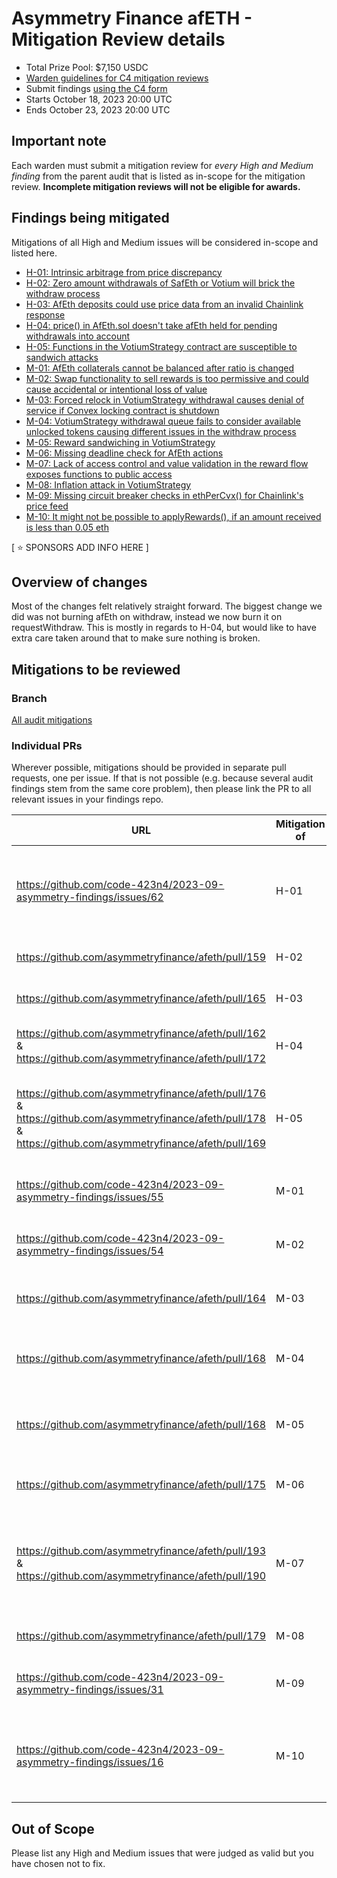 # Asymmetry Finance afETH - Mitigation Review details
- Total Prize Pool: $7,150 USDC 
- [Warden guidelines for C4 mitigation reviews](https://code4rena.notion.site/Guidelines-for-C4-mitigation-reviews-ed10fc5cfbf640bd8dcec66f38b343c4)
- Submit findings [using the C4 form](https://code4rena.com/contests/2023-10-asymmetry-finance-afeth-mitigation-review/submit)
- Starts October 18, 2023 20:00 UTC 
- Ends October 23, 2023 20:00 UTC 

## Important note 

Each warden must submit a mitigation review for *every High and Medium finding* from the parent audit that is listed as in-scope for the mitigation review. **Incomplete mitigation reviews will not be eligible for awards.**

## Findings being mitigated

Mitigations of all High and Medium issues will be considered in-scope and listed here.

- [H-01: Intrinsic arbitrage from price discrepancy](https://github.com/code-423n4/2023-09-asymmetry-findings/issues/62)
- [H-02: Zero amount withdrawals of SafEth or Votium will brick the withdraw process](https://github.com/code-423n4/2023-09-asymmetry-findings/issues/36)
- [H-03: AfEth deposits could use price data from an invalid Chainlink response](https://github.com/code-423n4/2023-09-asymmetry-findings/issues/34)
- [H-04: price() in AfEth.sol doesn't take afEth held for pending withdrawals into account](https://github.com/code-423n4/2023-09-asymmetry-findings/issues/25)
- [H-05: Functions in the VotiumStrategy contract are susceptible to sandwich attacks](https://github.com/code-423n4/2023-09-asymmetry-findings/issues/23)
- [M-01: AfEth collaterals cannot be balanced after ratio is changed](https://github.com/code-423n4/2023-09-asymmetry-findings/issues/55)
- [M-02: Swap functionality to sell rewards is too permissive and could cause accidental or intentional loss of value](https://github.com/code-423n4/2023-09-asymmetry-findings/issues/54)
- [M-03: Forced relock in VotiumStrategy withdrawal causes denial of service if Convex locking contract is shutdown](https://github.com/code-423n4/2023-09-asymmetry-findings/issues/50)
- [M-04: VotiumStrategy withdrawal queue fails to consider available unlocked tokens causing different issues in the withdraw process](https://github.com/code-423n4/2023-09-asymmetry-findings/issues/49)
- [M-05: Reward sandwiching in VotiumStrategy](https://github.com/code-423n4/2023-09-asymmetry-findings/issues/45)
- [M-06: Missing deadline check for AfEth actions](https://github.com/code-423n4/2023-09-asymmetry-findings/issues/43)
- [M-07: Lack of access control and value validation in the reward flow exposes functions to public access](https://github.com/code-423n4/2023-09-asymmetry-findings/issues/38)
- [M-08: Inflation attack in VotiumStrategy](https://github.com/code-423n4/2023-09-asymmetry-findings/issues/35)
- [M-09: Missing circuit breaker checks in ethPerCvx() for Chainlink's price feed](https://github.com/code-423n4/2023-09-asymmetry-findings/issues/31)
- [M-10: It might not be possible to applyRewards(), if an amount received is less than 0.05 eth](https://github.com/code-423n4/2023-09-asymmetry-findings/issues/16)


[ ⭐️ SPONSORS ADD INFO HERE ]

## Overview of changes

Most of the changes felt relatively straight forward.  The biggest change we did was not burning afEth on withdraw, instead we now burn it on requestWithdraw.  This is mostly in regards to H-04, but would like to have extra care taken around that to make sure nothing is broken.

## Mitigations to be reviewed

### Branch
[All audit mitigations](https://github.com/asymmetryfinance/afeth/pull/167)

### Individual PRs
Wherever possible, mitigations should be provided in separate pull requests, one per issue. If that is not possible (e.g. because several audit findings stem from the same core problem), then please link the PR to all relevant issues in your findings repo. 

| URL | Mitigation of | Purpose | 
| ----------- | ------------- | ----------- |
| https://github.com/code-423n4/2023-09-asymmetry-findings/issues/62 | H-01 | After days of research we decided that this was acceptable.  Check the link to view our response. | 
| https://github.com/asymmetryfinance/afeth/pull/159 | H-02 | Don't withdraw zero from SafEth or Votium |
| https://github.com/asymmetryfinance/afeth/pull/165 | H-03 | Validate Chainlink price data |
| https://github.com/asymmetryfinance/afeth/pull/162 & https://github.com/asymmetryfinance/afeth/pull/172 | H-04 | For this one we made afEth just burn on requestWithdraw |
| https://github.com/asymmetryfinance/afeth/pull/176 & https://github.com/asymmetryfinance/afeth/pull/178 & https://github.com/asymmetryfinance/afeth/pull/169 | H-05 | For this one we locked down the depositRewards function and added a minout to the reward functions  |
| https://github.com/code-423n4/2023-09-asymmetry-findings/issues/55 | M-01 | Acknowledged and did not fix, plan to upgrade a fix in the future |
| https://github.com/code-423n4/2023-09-asymmetry-findings/issues/54 | M-02 | Did not fix, should have been marked acknowledged |
| https://github.com/asymmetryfinance/afeth/pull/164 | M-03 | Check if vlcvx contract is shutdown before trying to relock |
| https://github.com/asymmetryfinance/afeth/pull/168 | M-04 | Check if available amount to withdraw is already in contract  |
| https://github.com/asymmetryfinance/afeth/pull/168 | M-05 | Add a minimum epoch of 1 to not allow users to immediately withdraw |
| https://github.com/asymmetryfinance/afeth/pull/175 | M-06 | Add a deadline check for deposit & withdraw |
| https://github.com/asymmetryfinance/afeth/pull/193 & https://github.com/asymmetryfinance/afeth/pull/190 | M-07 | Here we did two things, check msg.value instead of passing in amount & make deposit rewards private |
| https://github.com/asymmetryfinance/afeth/pull/179 | M-08 | Track balances instead of using balanceOf |
| https://github.com/code-423n4/2023-09-asymmetry-findings/issues/31 | M-09 | Didn't fix, should have been marked acknowledged |
| https://github.com/code-423n4/2023-09-asymmetry-findings/issues/16 | M-10 | No code changes needed, we removed the minimum stake amount from SafEth |




## Out of Scope

Please list any High and Medium issues that were judged as valid but you have chosen not to fix.
